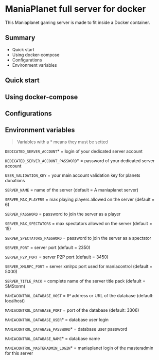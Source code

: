 # ManiaPlanet full server for docker

This Maniaplanet gaming server is made to fit inside a Docker container.

## Summary

- Quick start
- Using docker-compose
- Configurations
- Environment variables

## Quick start

## Using docker-compose

## Configurations

## Environment variables

> Variables with a * means they must be setted

`DEDICATED_SERVER_ACCOUNT`* = login of your dedicated server account

`DEDICATED_SERVER_ACCOUNT_PASSWORD`* = password of your dedicated server account

`USER_VALIDATION_KEY` = your main account validation key for planets donations

`SERVER_NAME` = name of the server (default = A maniaplanet server)

`SERVER_MAX_PLAYERS` = max playing players allowed on the server (default = 6)

`SERVER_PASSWORD` = password to join the server as a player

`SERVER_MAX_SPECTATORS` = max spectators allowed on the server (default = 15)

`SERVER_SPECTATORS_PASSWORD` = password to join the server as a spectator

`SERVER_PORT` = server port (default = 2350)

`SERVER_P2P_PORT` = server P2P port (default = 3450)

`SERVER_XMLRPC_PORT` = server xmlrpc port used for maniacontrol (default = 5000)

`SERVER_TITLE_PACK` = complete name of the server title pack (default = SMStorm)

`MANIACONTROL_DATABASE_HOST` = IP address or URL of the database (default: localhost)

`MANIACONTROL_DATABASE_PORT` = port of the database (default: 3306)

`MANIACONTROL_DATABASE_USER`* = database user login

`MANIACONTROL_DATABASE_PASSWORD`* = database user password

`MANIACONTROL_DATABASE_NAME`* = database name

`MANIACONTROL_MASTERADMIN_LOGIN`* = maniaplanet login of the masteradmin for this server

